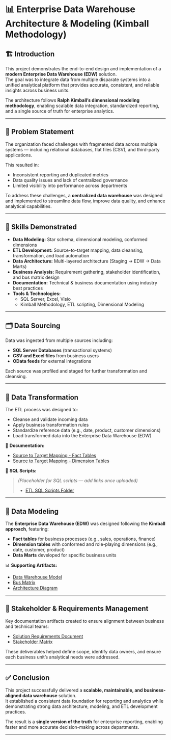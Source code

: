 # 📊 Enterprise Data Warehouse Architecture & Modeling (Kimball Methodology)

## 🏗 Introduction
This project demonstrates the end-to-end design and implementation of a **modern Enterprise Data Warehouse (EDW)** solution.  
The goal was to integrate data from multiple disparate systems into a unified analytical platform that provides accurate, consistent, and reliable insights across business units.  

The architecture follows **Ralph Kimball’s dimensional modeling methodology**, enabling scalable data integration, standardized reporting, and a single source of truth for enterprise analytics.

---

## 🧩 Problem Statement
The organization faced challenges with fragmented data across multiple systems — including relational databases, flat files (CSV), and third-party applications.  

This resulted in:
- Inconsistent reporting and duplicated metrics  
- Data quality issues and lack of centralized governance  
- Limited visibility into performance across departments  

To address these challenges, a **centralized data warehouse** was designed and implemented to streamline data flow, improve data quality, and enhance analytical capabilities.

---

## 🧠 Skills Demonstrated
- **Data Modeling:** Star schema, dimensional modeling, conformed dimensions  
- **ETL Development:** Source-to-target mapping, data cleansing, transformation, and load automation  
- **Data Architecture:** Multi-layered architecture (Staging → EDW → Data Marts)  
- **Business Analysis:** Requirement gathering, stakeholder identification, and bus matrix design  
- **Documentation:** Technical & business documentation using industry best practices  
- **Tools & Technologies:**  
  - SQL Server, Excel, Visio  
  - Kimball Methodology, ETL scripting, Dimensional Modeling

---

## 🗂 Data Sourcing
Data was ingested from multiple sources including:
- **SQL Server Databases** (transactional systems)  
- **CSV and Excel files** from business users  
- **OData feeds** for external integrations  

Each source was profiled and staged for further transformation and cleansing.

---

## 🔄 Data Transformation
The ETL process was designed to:
- Cleanse and validate incoming data  
- Apply business transformation rules  
- Standardize reference data (e.g., date, product, customer dimensions)   
- Load transformed data into the Enterprise Data Warehouse (EDW)

📁 **Documentation:**
- [Source to Target Mapping - Fact Tables](./SourcetoTargetMapping-Fact.xlsx)  
- [Source to Target Mapping - Dimension Tables](./SourcetoTargetMapping-Dimension.xlsx)

🧱 **SQL Scripts:**
> *(Placeholder for SQL scripts — add links once uploaded)*  
> - [ETL SQL Scripts Folder](./SQL_Scripts/)

---

## 🧮 Data Modeling
The **Enterprise Data Warehouse (EDW)** was designed following the **Kimball approach**, featuring:
- **Fact tables** for business processes (e.g., sales, operations, finance)  
- **Dimension tables** with conformed and role-playing dimensions (e.g., date, customer, product)  
- **Data Marts** developed for specific business units  

📊 **Supporting Artifacts:**
- [Data Warehouse Model](./Data%20Warehouse%20Model.png)  
- [Bus Matrix](./Bus%20Matrix.xlsx)  
- [Architecture Diagram](./Architecture.png)

---

## 👥 Stakeholder & Requirements Management
Key documentation artifacts created to ensure alignment between business and technical teams:
- [Solution Requirements Document](./Solution%20Requirements.docx)  
- [Stakeholder Matrix](./Stakeholder%20Matrix.xlsx)

These deliverables helped define scope, identify data owners, and ensure each business unit’s analytical needs were addressed.

---

## ✅ Conclusion
This project successfully delivered a **scalable, maintainable, and business-aligned data warehouse** solution.  
It established a consistent data foundation for reporting and analytics while demonstrating strong data architecture, modeling, and ETL development practices.

The result is a **single version of the truth** for enterprise reporting, enabling faster and more accurate decision-making across departments.

---


